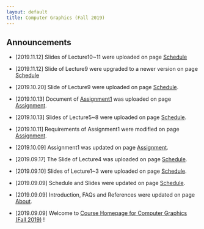 ```yaml
---
layout: default
title: Computer Graphics (Fall 2019)
---
```


## Announcements
- [2019.11.12] Slides of Lecture10~11 were uploaded on page [Schedule](https://sysucg2019.github.io/schedule)

- [2019.11.12] Slide of Lecture9 were upgraded to a newer version on page [Schedule](https://sysucg2019.github.io/schedule)

- [2019.10.20] Slide of Lecture9 were uploaded on page [Schedule](https://sysucg2019.github.io/schedule). 

- [2019.10.13] Document of [Assignment1](https://github.com/sysucg2019/sysucg2019.github.io/raw/master/Assignment1.pdf) was uploaded on page [Assignment](https://sysucg2019.github.io/assignment). 

- [2019.10.13] Slides of Lecture5~8 were uploaded on page [Schedule](https://sysucg2019.github.io/schedule). 

- [2019.10.11] Requirements of Assignment1 were modified on page [Assignment](https://sysucg2019.github.io/assignment).

- [2019.10.09] Assignment1 was updated on page [Assignment](https://sysucg2019.github.io/assignment).

- [2019.09.17] The Slide of Lecture4 was uploaded on page [Schedule](https://sysucg2019.github.io/schedule). 

- [2019.09.10] Slides of Lecture1~3 were uploaded on page [Schedule](https://sysucg2019.github.io/schedule). 

- [2019.09.09] Schedule and Slides were updated on page [Schedule](https://sysucg2019.github.io/schedule).

- [2019.09.09] Introduction, FAQs and References were updated on page [About](https://sysucg2019.github.io/about).

- [2019.09.09] Welcome to [Course Homepage for Computer Graphics (Fall 2019)](https://sysucg2019.github.io) !
